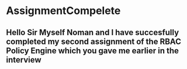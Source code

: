 # AssignmentCompelete
## Hello Sir Myself Noman and I have succesfully completed my second assignment of the RBAC Policy Engine which you gave me earlier in the interview
